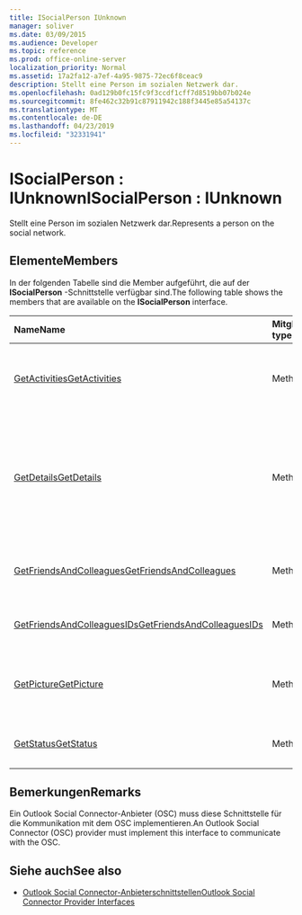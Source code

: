```yaml
---
title: ISocialPerson IUnknown
manager: soliver
ms.date: 03/09/2015
ms.audience: Developer
ms.topic: reference
ms.prod: office-online-server
localization_priority: Normal
ms.assetid: 17a2fa12-a7ef-4a95-9875-72ec6f8ceac9
description: Stellt eine Person im sozialen Netzwerk dar.
ms.openlocfilehash: 0ad129b0fc15fc9f3ccdf1cff7d8519bb07b024e
ms.sourcegitcommit: 8fe462c32b91c87911942c188f3445e85a54137c
ms.translationtype: MT
ms.contentlocale: de-DE
ms.lasthandoff: 04/23/2019
ms.locfileid: "32331941"
---
```

# <a name="isocialperson--iunknown"></a><span data-ttu-id="488a3-103">ISocialPerson : IUnknown</span><span class="sxs-lookup"><span data-stu-id="488a3-103">ISocialPerson : IUnknown</span></span>

<span data-ttu-id="488a3-104">Stellt eine Person im sozialen Netzwerk dar.</span><span class="sxs-lookup"><span data-stu-id="488a3-104">Represents a person on the social network.</span></span>
  
## <a name="members"></a><span data-ttu-id="488a3-105">Elemente</span><span class="sxs-lookup"><span data-stu-id="488a3-105">Members</span></span>

<span data-ttu-id="488a3-106">In der folgenden Tabelle sind die Member aufgeführt, die auf der **ISocialPerson** -Schnittstelle verfügbar sind.</span><span class="sxs-lookup"><span data-stu-id="488a3-106">The following table shows the members that are available on the **ISocialPerson** interface.</span></span> 
  
|<span data-ttu-id="488a3-107">**Name**</span><span class="sxs-lookup"><span data-stu-id="488a3-107">**Name**</span></span>|<span data-ttu-id="488a3-108">**Mitgliedstyp**</span><span class="sxs-lookup"><span data-stu-id="488a3-108">**Member type**</span></span>|<span data-ttu-id="488a3-109">**Beschreibung**</span><span class="sxs-lookup"><span data-stu-id="488a3-109">**Description**</span></span>|
|:-----|:-----|:-----|
|[<span data-ttu-id="488a3-110">GetActivities</span><span class="sxs-lookup"><span data-stu-id="488a3-110">GetActivities</span></span>](isocialperson-getactivities.md) <br/> |<span data-ttu-id="488a3-111">Methode</span><span class="sxs-lookup"><span data-stu-id="488a3-111">Method</span></span>  <br/> |<span data-ttu-id="488a3-112">Diese Methode ist seit Outlook Social Connector 2013 veraltet.</span><span class="sxs-lookup"><span data-stu-id="488a3-112">This method has been deprecated since Outlook Social Connector 2013.</span></span>  <br/> |
|[<span data-ttu-id="488a3-113">GetDetails</span><span class="sxs-lookup"><span data-stu-id="488a3-113">GetDetails</span></span>](isocialperson-getdetails.md) <br/> |<span data-ttu-id="488a3-114">Methode</span><span class="sxs-lookup"><span data-stu-id="488a3-114">Method</span></span>  <br/> |<span data-ttu-id="488a3-115">Ruft eine Zeichenfolge ab, die Details für die Person darstellt, wie den Vornamen, den Nachnamen und eine URL zu einem Profilbild.</span><span class="sxs-lookup"><span data-stu-id="488a3-115">Gets a string that represents details for the person, such as the first name, last name, and a URL to a profile picture.</span></span>  <br/> |
|[<span data-ttu-id="488a3-116">GetFriendsAndColleagues</span><span class="sxs-lookup"><span data-stu-id="488a3-116">GetFriendsAndColleagues</span></span>](isocialperson-getfriendsandcolleagues.md) <br/> |<span data-ttu-id="488a3-117">Methode</span><span class="sxs-lookup"><span data-stu-id="488a3-117">Method</span></span>  <br/> |<span data-ttu-id="488a3-118">Ruft eine Zeichenfolge ab, die eine Auflistung von Personen darstellt.</span><span class="sxs-lookup"><span data-stu-id="488a3-118">Gets a string that represents a collection of people.</span></span>  <br/> |
|[<span data-ttu-id="488a3-119">GetFriendsAndColleaguesIDs</span><span class="sxs-lookup"><span data-stu-id="488a3-119">GetFriendsAndColleaguesIDs</span></span>](isocialperson-getfriendsandcolleaguesids.md) <br/> |<span data-ttu-id="488a3-120">Methode</span><span class="sxs-lookup"><span data-stu-id="488a3-120">Method</span></span>  <br/> |<span data-ttu-id="488a3-121">Diese Methode wird derzeit nicht unterstützt.</span><span class="sxs-lookup"><span data-stu-id="488a3-121">This method is currently not supported.</span></span>  <br/> |
|[<span data-ttu-id="488a3-122">GetPicture</span><span class="sxs-lookup"><span data-stu-id="488a3-122">GetPicture</span></span>](isocialperson-getpicture.md) <br/> |<span data-ttu-id="488a3-123">Methode</span><span class="sxs-lookup"><span data-stu-id="488a3-123">Method</span></span>  <br/> |<span data-ttu-id="488a3-124">Ruft ein Bytearray ab, das die Bildressource für die Person enthält.</span><span class="sxs-lookup"><span data-stu-id="488a3-124">Gets an array of bytes that contains the picture resource for the person.</span></span>  <br/> |
|[<span data-ttu-id="488a3-125">GetStatus</span><span class="sxs-lookup"><span data-stu-id="488a3-125">GetStatus</span></span>](isocialperson-getstatus.md) <br/> |<span data-ttu-id="488a3-126">Methode</span><span class="sxs-lookup"><span data-stu-id="488a3-126">Method</span></span>  <br/> |<span data-ttu-id="488a3-127">Diese Methode wird derzeit nicht unterstützt.</span><span class="sxs-lookup"><span data-stu-id="488a3-127">This method is currently not supported.</span></span>  <br/> |
   
## <a name="remarks"></a><span data-ttu-id="488a3-128">Bemerkungen</span><span class="sxs-lookup"><span data-stu-id="488a3-128">Remarks</span></span>

<span data-ttu-id="488a3-129">Ein Outlook Social Connector-Anbieter (OSC) muss diese Schnittstelle für die Kommunikation mit dem OSC implementieren.</span><span class="sxs-lookup"><span data-stu-id="488a3-129">An Outlook Social Connector (OSC) provider must implement this interface to communicate with the OSC.</span></span>
  
## <a name="see-also"></a><span data-ttu-id="488a3-130">Siehe auch</span><span class="sxs-lookup"><span data-stu-id="488a3-130">See also</span></span>

- [<span data-ttu-id="488a3-131">Outlook Social Connector-Anbieterschnittstellen</span><span class="sxs-lookup"><span data-stu-id="488a3-131">Outlook Social Connector Provider Interfaces</span></span>](outlook-social-connector-provider-interfaces.md)

